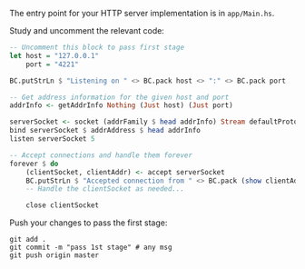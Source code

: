 The entry point for your HTTP server implementation is in `app/Main.hs`.

Study and uncomment the relevant code: 

```haskell
-- Uncomment this block to pass first stage
let host = "127.0.0.1"
    port = "4221"

BC.putStrLn $ "Listening on " <> BC.pack host <> ":" <> BC.pack port

-- Get address information for the given host and port
addrInfo <- getAddrInfo Nothing (Just host) (Just port)

serverSocket <- socket (addrFamily $ head addrInfo) Stream defaultProtocol
bind serverSocket $ addrAddress $ head addrInfo
listen serverSocket 5

-- Accept connections and handle them forever
forever $ do
    (clientSocket, clientAddr) <- accept serverSocket
    BC.putStrLn $ "Accepted connection from " <> BC.pack (show clientAddr) <> "."
    -- Handle the clientSocket as needed...

    close clientSocket
```

Push your changes to pass the first stage:

```
git add .
git commit -m "pass 1st stage" # any msg
git push origin master
```
